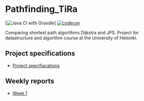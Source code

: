# Pathfinding_TiRa
[![Java CI with Grasdle](https://github.com/eevib/Pathfinding_TiRa/workflows/Java%20CI%20with%20Gradle/badge.svg)]
[![codecov](https://codecov.io/gh/eevib/Pathfinding_TiRa/branch/main/graph/badge.svg?token=QY41EJLVWL)](https://codecov.io/gh/eevib/Pathfinding_TiRa)

Comparing shortest path algorithms Dijkstra and JPS. Project for datastructure and algorithm course at the University of Helsinki.

## Project specifications
* [Project specifiacations](https://github.com/eevib/Pathfinding_TiRa/blob/main/documentation/project_specification.md)

## Weekly reports
* [Week 1](https://github.com/eevib/Pathfinding_TiRa/blob/main/documentation/weekly_report_1.md)
